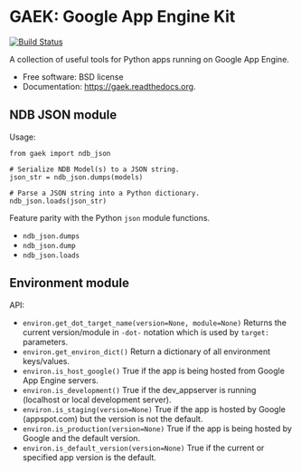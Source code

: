GAEK: Google App Engine Kit
===============================

[![Build Status](https://travis-ci.org/erichiggins/gaek.svg)](https://travis-ci.org/erichiggins/gaek)


A collection of useful tools for Python apps running on Google App Engine.

* Free software: BSD license
* Documentation: https://gaek.readthedocs.org.

NDB JSON module
---------------

Usage:

    from gaek import ndb_json

    # Serialize NDB Model(s) to a JSON string.
    json_str = ndb_json.dumps(models)

    # Parse a JSON string into a Python dictionary.
    ndb_json.loads(json_str)


Feature parity with the Python `json` module functions.

* `ndb_json.dumps`
* `ndb_json.dump`
* `ndb_json.loads`


Environment module
------------------

API:

* `environ.get_dot_target_name(version=None, module=None)`
    Returns the current version/module in `-dot-` notation which is used by `target:` parameters.
* `environ.get_environ_dict()`
    Return a dictionary of all environment keys/values.
* `environ.is_host_google()`
    True if the app is being hosted from Google App Engine servers.
* `environ.is_development()`
    True if the dev_appserver is running (localhost or local development server).
* `environ.is_staging(version=None)`
    True if the app is hosted by Google (appspot.com) but the version is not the default.
* `environ.is_production(version=None)`
    True if the app is being hosted by Google and the default version.
* `environ.is_default_version(version=None)`
    True if the current or specified app version is the default.

